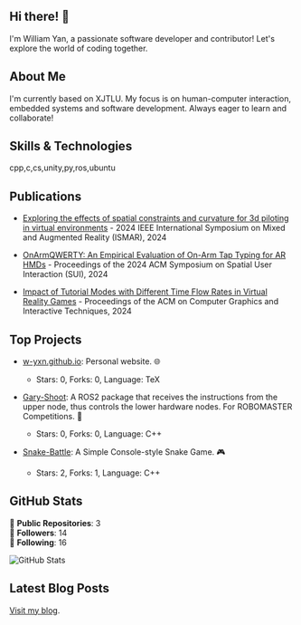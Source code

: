 ## Hi there! 👋

I'm William Yan, a passionate software developer and contributor! Let's explore the world of coding together.

## About Me

I'm currently based on XJTLU. My focus is on human-computer interaction, embedded systems and software development. Always eager to learn and collaborate!

## Skills & Technologies

cpp,c,cs,unity,py,ros,ubuntu

## Publications

- [Exploring the effects of spatial constraints and curvature for 3d piloting in virtual environments](https://ieeexplore.ieee.org/abstract/document/10765436/) - 2024 IEEE International Symposium on Mixed and Augmented Reality (ISMAR), 2024

- [OnArmQWERTY: An Empirical Evaluation of On-Arm Tap Typing for AR HMDs](https://dl.acm.org/doi/abs/10.1145/3677386.3682084) - Proceedings of the 2024 ACM Symposium on Spatial User Interaction (SUI), 2024

- [Impact of Tutorial Modes with Different Time Flow Rates in Virtual Reality Games](https://dl.acm.org/doi/abs/10.1145/3651296) - Proceedings of the ACM on Computer Graphics and Interactive Techniques, 2024

## Top Projects

- [w-yxn.github.io](https://github.com/W-YXN/w-yxn.github.io): Personal website. 🌐
  - Stars: 0, Forks: 0, Language: TeX

- [Gary-Shoot](https://github.com/GMasterEmbeddedGroup/gary_shoot): A ROS2 package that receives the instructions from the upper node, thus controls the lower hardware nodes. For ROBOMASTER Competitions. 🤖
  - Stars: 0, Forks: 0, Language: C++

- [Snake-Battle](https://github.com/W-YXN/Snake-Battle): A Simple Console-style Snake Game. 🎮
  - Stars: 2, Forks: 1, Language: C++

## GitHub Stats

🌟 **Public Repositories**: 3  
👥 **Followers**: 14  
🔄 **Following**: 16  

![GitHub Stats](https://github-readme-stats.vercel.app/api?username=W-YXN&show_icons=true&theme=radical)

## Latest Blog Posts

[Visit my blog](http://www.xinan-yan.com).
